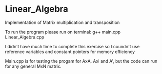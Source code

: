 # Linear_Algebra
Implementation of Matrix multiplication and transposition

To run the program please run on terminal: g++ main.cpp Linear_Algebra.cpp

I didn't have much time to complete this exercise so I coundn't use reference variables and constant pointers for memory efficiency

Main.cpp is for testing the progam for AxA, AxI and A', but the code can run for any general MxN matrix.